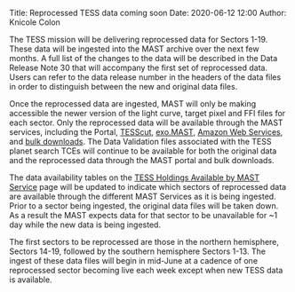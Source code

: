 Title: Reprocessed TESS data coming soon
Date: 2020-06-12 12:00
Author: Knicole Colon

The TESS mission will be delivering reprocessed data for Sectors 1-19. These data will be ingested into the MAST archive over the next few months. A full list of the changes to the data will be described in the Data Release Note 30 that will accompany the first set of reprocessed data. Users can refer to the data release number in the headers of the data files in order to distinguish between the new and original data files.

Once the reprocessed data are ingested, MAST will only be making accessible the newer version of the light curve, target pixel and FFI files for each sector. Only the reprocessed data will be available through the MAST services, including the Portal, [TESScut](https://mast.stsci.edu/tesscut/), [exo.MAST](https://exo.mast.stsci.edu/), [Amazon Web Services](https://registry.opendata.aws/tess/), and [bulk downloads](https://archive.stsci.edu/tess/bulk_downloads.html). The Data Validation files associated with the TESS planet search TCEs will continue to be available for both the original data and the reprocessed data through the MAST portal and bulk downloads.

The data availability tables on the [TESS Holdings Available by MAST Service](https://outerspace.stsci.edu/display/TESS/TESS+Holdings+Available+by+MAST+Service) page will be updated to indicate which sectors of reprocessed data are available through the different MAST Services as it is being ingested. Prior to a sector being ingested, the original data files will be taken down. As a result the MAST expects data for that sector to be unavailable for ~1 day while the new data is being ingested.

The first sectors to be reprocessed are those in the northern hemisphere, Sectors 14-19, followed by the southern hemisphere Sectors 1-13. The ingest of these data files will begin in mid-June at a cadence of one reprocessed sector becoming live each week except when new TESS data is available. 

